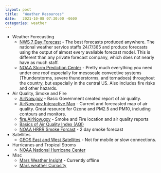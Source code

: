 ```yaml
---
layout: post
title:  "Weather Resources"
date:   2021-10-08 07:30:00 -0600
categories: weather 
---
```


* Weather Forecasting
    - [NWS 7 Day Forecast][2] - The best forecasts produced anywhere. The
      national weather service staffs 24/7/365 and produce forecasts using the
      output of almost every avaliable forecast model.  This is different than
      any private forecast company, which does not nearly have as much staff.
    - [NOAA Storm Prediction Center][1] - Pretty much everything you need under
      one roof especially for mesoscale convective systems (Thunderstorms,
      severe thunderstorms, and tornadoes) throughout the country, but
      especially in the central US. Also includes fire risks and other hazards.
* Air Quality, Smoke and Fire
	- [AirNow.gov][5] - Basic Government created report of air quality. 
	- [AirNow.gov Interactive Map][4] - Current and forecasted map of air quality.
		Great resource for Ozone and PM2.5 and PM10, including contours and
		monitors. 
	- [fire.AirNow.gov][6] - Smoke and Fire location and air quality reports
	- [Basics of Air Quality Index (AQI)][8]
	- [NOAA HRRR Smoke Forcast][9] - 2 day smoke forecast
* Satellites
	- [GEOS East and West Satellites][10] - Not for mobile or slow connections.
* Hurricanes and Tropical Stroms
	- [NOAA National Hurricane Center][11]
* Misc
    - [Mars Weather Insight][12] - Currently offline
    - [Mars weather Curiosity][13]

[1]:https://www.spc.noaa.gov/
[2]:https://forecast.weather.gov/MapClick.php?site=BOU&textField1=40.0269&textField2=-105.251&e=1#.YRl0kd9MFhF
[3]:https://hwp-viz.gsd.esrl.noaa.gov/smoke/index.html

[4]:https://gispub.epa.gov/airnow/
[5]:https://www.airnow.gov/
[6]:https://fire.airnow.gov/3

[7]:https://www.epa.gov/ground-level-ozone-pollution
[8]:https://www.airnow.gov/aqi/aqi-basics/

[9]:https://hwp-viz.gsd.esrl.noaa.gov/smoke/index.html
[10]:https://rammb-slider.cira.colostate.edu/

[11]:https://www.nhc.noaa.gov/

[12]:https://mars.nasa.gov/insight/weather/
[13]:https://mars.nasa.gov/msl/weather
